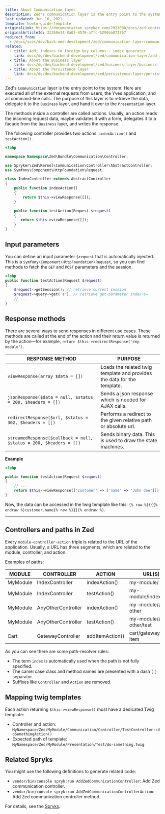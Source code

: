 ```yaml
---
title: About Communication layer
description: Zed's communication layer is the entry point to the system. Here are executed all of the external requests from users, the Yves-application and all command-line calls. The purpose of this layer is to retrieve the data, delegate to the business layer and to handover it to the presentation layer.
last_updated: Jun 16, 2021
template: howto-guide-template
originalLink: https://documentation.spryker.com/2021080/docs/zed-controllers-actions
originalArticleId: 32268e14-8a03-4576-a7fc-5290bb073767
redirect_from:
  - /docs/scos/dev/back-end-development/zed/communication-layer/communication-layer.html
related:
  - title: Addi indexes to foreign key columns - index generator
    link: docs/dg/dev/backend-development/zed/communication-layer/add-indexes-to-foreign-key-columns-index-generator.html
  - title: About the Business layer
    link: docs/dg/dev/backend-development/zed/business-layer/business-layer.html
  - title: About the Persistence layer
    link: docs/dg/dev/backend-development/zed/persistence-layer/persistence-layer.html
---
```


Zed's `Communication` layer is the entry point to the system. Here are executed all of the external requests from users, the Yves application, and all command-line calls. The purpose of this layer is to retrieve the data, delegate it to the `Business` layer, and hand it over to the `Presentation` layer.

The methods inside a controller are called actions. Usually, an action reads the incoming request data, maybe validates it with a form, delegates it to a facade from the `Business` layer, and writes the response.

The following controller provides two actions: `indexAction()` and `testAction()`.

```php
<?php

namespace Namespace\Zed\Bundle\Communication\Controller;

use Spryker\Zed\Kernel\Communication\Controller\AbstractController;
use Symfony\Component\HttpFoundation\Request;

class IndexController extends AbstractController
{
    public function indexAction()
    {
        return $this->viewResponse([]);
    }

    public function testAction(Request $request)
    {
       return $this->viewResponse([]);
    }
}
```

## Input parameters

You can define an input parameter `$request` that is automatically injected. This is a `Symfony\Component\HttpFoundation\Request`, so you can find methods to fetch the `GET` and `POST` parameters and the session.

```php
<?php
public function testAction(Request $request)
{
    $request->getSession(); // retrieve current session
    $request->query->get('a'); // retrieve get-parameter index?a=
    // ...
}
```

## Response methods

There are several ways to send responses in different use cases. These methods are called at the end of the action and their return value is returned by the action—for example, `return $this->redirectResponse('/my-module')`.

| RESPONSE METHOD | PURPOSE |
| --- | --- |
|  `viewResponse(array $data = [])` | Loads the related twig template and provides the data for the template. |
| `jsonResponse($data = null, $status = 200, $headers = [])` | Sends a json response which is needed for AJAX calls. |
| `redirectResponse($url, $status = 302, $headers = [])` | Performs a redirect to the given relative path or absolute url. |
| `streamedResponse($callback = null, $status = 200, $headers = [])` | Sends binary data. This is used to draw the state machines. |

**Example**

```php
<?php

public function testAction(Request $request)
{
    // ...
    return $this->viewResponse(['customer' => ['name' => 'John doe']]);
}
```

Now, the data can be accessed in the twig template like this: `{% raw %}{{{% endraw %}customer.name{% raw %}}}{% endraw %}`.

***

## Controllers and paths in Zed

Every `module-controller-action` triple is related to the URL of the application. Usually, a URL has three segments, which are related to the module, controller, and action.

Examples of paths:

| MODULE | CONTROLLER | ACTION | URL(S) |
| --- | --- | --- | --- |
| MyModule | IndexController | indexAction() | my-module/ |
| MyModule | IndexController | testAction() | my-module/index/test |
| MyModule | AnyOtherController | indexAction() | my-module/any-other |
| MyModule | AnyOtherController | testAction() | my-module/any-other/test |
| Cart | GatewayController | addItemAction() | cart/gateway/add-item |

As you can see there are some path-resolver rules:

* The term `index` is automatically used when the path is not fully specified.
* The camel case class and method names are presented with a dash (`-`) separator.
* Suffixes like `Controller` and `Action` are removed.

## Mapping twig templates

Each action returning `$this->viewResponse()` must have a dedicated Twig template:

* Controller and action:
`MyNamespace/Zed/MyModule/Communication/Controller/TestController::doSomethingAction()`
* Expected path of template:
`MyNamespace/Zed/MyModule/Presentation/Test/do-something.twig`

## Related Spryks

You might use the following definitions to generate related code:

* `vendor/bin/console spryk:run AddZedCommunicationController`: Add Zed communication controller.
* `vendor/bin/console spryk:run AddZedCommunicationControllerAction`: Add Zed communication controller method.

For details, see the [Spryks](/docs/dg/dev/sdks/sdk/spryks/spryks.html).

